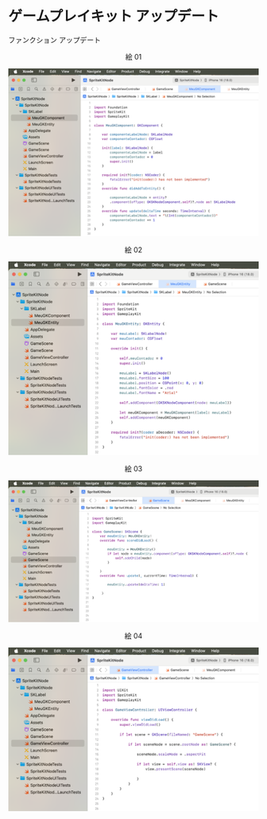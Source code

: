 # ゲームプレイキット アップデート

ファンクション アップデート

<div align="center">
絵 01
</div>

![](Imagens/GamePlayKit-Update-Img01.png)

<div align="center">
絵 02
</div>

![](Imagens/GamePlayKit-Update-Img02.png)

<div align="center">
絵 03
</div>

![](Imagens/GamePlayKit-Update-Img03.png)

<div align="center">
絵 04
</div>

![](Imagens/GamePlayKit-Update-Img04.png)
